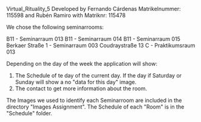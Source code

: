 Virtual_Rituality_5
Developed by Fernando Cárdenas Matrikelnummer: 115598 and Rubén Ramiro with Matriknr: 115478

We chose the following seminarrooms:

B11 - Seminarraum 013
B11 - Seminarraum 014
B11 - Seminarraum 015
Berkaer Straße 1 - Seminarraum 003
Coudraystraße 13 C - Praktikumsraum 013

Depending on the day of the week the application will show: 
1. The Schedule of te day of the current day. If the day if Saturday or Sunday will show a no "data for this day" image. 
2. The contact to get more information about the room.

The Images we used to identify each Seminarroom are included in the directory "Images Assignment".
The Schedule of each "Room" is in the "Schedule" folder.
